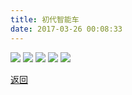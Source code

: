 ```yaml
---
title: 初代智能车
date: 2017-03-26 00:08:33
---
```

 
![](http://bst.lansejishu.com/%E5%88%9D%E4%BB%A3%E6%99%BA%E8%83%BD%E8%BD%A61.jpg)
![](http://bst.lansejishu.com/%E5%88%9D%E4%BB%A3%E6%99%BA%E8%83%BD%E8%BD%A62.jpg)
![](http://bst.lansejishu.com/%E5%88%9D%E4%BB%A3%E6%99%BA%E8%83%BD%E8%BD%A63.jpg)
![](http://bst.lansejishu.com/%E5%88%9D%E4%BB%A3%E6%99%BA%E8%83%BD%E8%BD%A64.jpg)
![](http://bst.lansejishu.com/%E5%88%9D%E4%BB%A3%E6%99%BA%E8%83%BD%E8%BD%A65.jpg)

[返回](/bst)